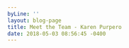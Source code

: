 ```yaml
---
byLine: ''
layout: blog-page
title: Meet the Team - Karen Purpero
date: 2018-05-03 08:56:45 -0400
---
```

